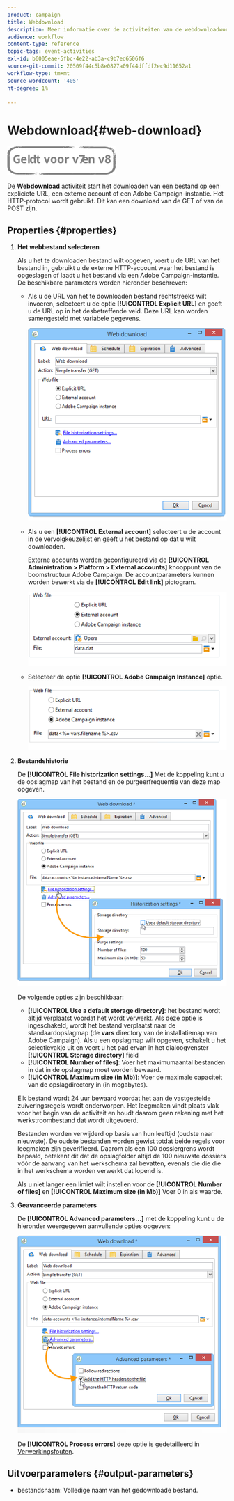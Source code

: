 ```yaml
---
product: campaign
title: Webdownload
description: Meer informatie over de activiteiten van de webdownloadworkflow
audience: workflow
content-type: reference
topic-tags: event-activities
exl-id: b6005eae-5fbc-4e22-ab3a-c9b7ed6506f6
source-git-commit: 20509f44c5b8e0827a09f44dffdf2ec9d11652a1
workflow-type: tm+mt
source-wordcount: '405'
ht-degree: 1%

---
```


# Webdownload{#web-download}

![](../../assets/common.svg)

De **Webdownload** activiteit start het downloaden van een bestand op een expliciete URL, een externe account of een Adobe Campaign-instantie. Het HTTP-protocol wordt gebruikt. Dit kan een download van de GET of van de POST zijn.

## Properties {#properties}

1. **Het webbestand selecteren**

   Als u het te downloaden bestand wilt opgeven, voert u de URL van het bestand in, gebruikt u de externe HTTP-account waar het bestand is opgeslagen of laadt u het bestand via een Adobe Campaign-instantie. De beschikbare parameters worden hieronder beschreven:

   * Als u de URL van het te downloaden bestand rechtstreeks wilt invoeren, selecteert u de optie **[!UICONTROL Explicit URL]** en geeft u de URL op in het desbetreffende veld. Deze URL kan worden samengesteld met variabele gegevens.

      ![](assets/download_web_edit.png)

   * Als u een **[!UICONTROL External account]** selecteert u de account in de vervolgkeuzelijst en geeft u het bestand op dat u wilt downloaden.

      Externe accounts worden geconfigureerd via de **[!UICONTROL Administration > Platform > External accounts]** knooppunt van de boomstructuur Adobe Campaign. De accountparameters kunnen worden bewerkt via de **[!UICONTROL Edit link]** pictogram.

      ![](assets/download_web_edit_external.png)

   * Selecteer de optie **[!UICONTROL Adobe Campaign Instance]** optie.

      ![](assets/download_web_edit_instance.png)

1. **Bestandshistorie**

   De **[!UICONTROL File historization settings...]** Met de koppeling kunt u de opslagmap van het bestand en de purgeerfrequentie van deze map opgeven.

   ![](assets/download_web_edit_hist.png)

   De volgende opties zijn beschikbaar:

   * **[!UICONTROL Use a default storage directory]**: het bestand wordt altijd verplaatst voordat het wordt verwerkt. Als deze optie is ingeschakeld, wordt het bestand verplaatst naar de standaardopslagmap (de **vars** directory van de installatiemap van Adobe Campaign). Als u een opslagmap wilt opgeven, schakelt u het selectievakje uit en voert u het pad ervan in het dialoogvenster **[!UICONTROL Storage directory]** field
   * **[!UICONTROL Number of files]**: Voer het maximumaantal bestanden in dat in de opslagmap moet worden bewaard.
   * **[!UICONTROL Maximum size (in Mb)]**: Voer de maximale capaciteit van de opslagdirectory in (in megabytes).

   Elk bestand wordt 24 uur bewaard voordat het aan de vastgestelde zuiveringsregels wordt onderworpen. Het leegmaken vindt plaats vlak voor het begin van de activiteit en houdt daarom geen rekening met het werkstroombestand dat wordt uitgevoerd.

   Bestanden worden verwijderd op basis van hun leeftijd (oudste naar nieuwste). De oudste bestanden worden gewist totdat beide regels voor leegmaken zijn geverifieerd. Daarom als een 100 dossiergrens wordt bepaald, betekent dit dat de opslagfolder altijd de 100 nieuwste dossiers vóór de aanvang van het werkschema zal bevatten, evenals die die die in het werkschema worden verwerkt dat lopend is.

   Als u niet langer een limiet wilt instellen voor de **[!UICONTROL Number of files]** en **[!UICONTROL Maximum size (in Mb)]** Voer 0 in als waarde.

1. **Geavanceerde parameters**

   De **[!UICONTROL Advanced parameters...]** met de koppeling kunt u de hieronder weergegeven aanvullende opties opgeven:

   ![](assets/download_web_edit_advanced.png)

   De **[!UICONTROL Process errors]** deze optie is gedetailleerd in [Verwerkingsfouten](monitoring-workflow-execution.md#processing-errors).

## Uitvoerparameters {#output-parameters}

* bestandsnaam: Volledige naam van het gedownloade bestand.
